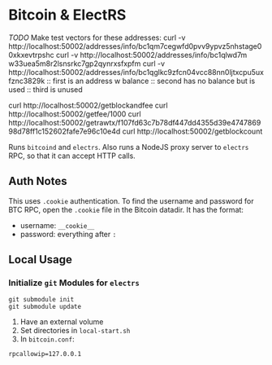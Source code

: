 # Bitcoin & ElectRS
*TODO*
Make test vectors for these addresses:
curl -v http://localhost:50002/addresses/info/bc1qm7cegwfd0pvv9ypvz5nhstage00xkxevtrpshc
curl -v http://localhost:50002/addresses/info/bc1qlwd7m
w33uea5m8r2lsnsrkc7gp2qynrxsfxpfm
curl -v http://localhost:50002/addresses/info/bc1qglkc9zfcn04vcc88nn0ljtxcpu5uxfznc3829k
::  first is an address w balance
::  second has no balance but is used
::  third is unused

curl http://localhost:50002/getblockandfee
curl http://localhost:50002/getfee/1000
curl http://localhost:50002/getrawtx/f107fd63c7b78df447dd4355d39e474786998d78ff1c152602fafe7e96c10e4d
curl http://localhost:50002/getblockcount

Runs `bitcoind` and `electrs`. Also runs a NodeJS proxy server to `electrs` RPC, so that it can accept HTTP calls.

## Auth Notes
This uses `.cookie` authentication. To find the username and password for BTC RPC, open the `.cookie` file in the Bitcoin datadir. It has the format:
* username: `__cookie__`
* password: everything after `:`

## Local Usage

### Initialize `git` Modules for `electrs`
```
git submodule init
git submodule update
```

1. Have an external volume
2. Set directories in `local-start.sh`
3. In `bitcoin.conf`:
```
rpcallowip=127.0.0.1
```
